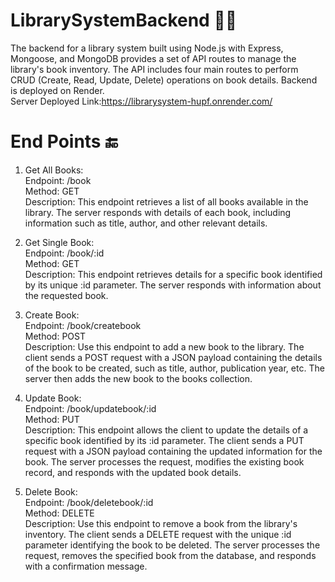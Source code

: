 # LibrarySystemBackend 📖💾

The backend for a library system built using Node.js with Express, Mongoose, and MongoDB provides a set of API routes to manage the library's book inventory. The API includes four main routes to perform CRUD (Create, Read, Update, Delete) operations on book details.
Backend is deployed on Render.</br>
Server Deployed Link:https://librarysystem-hupf.onrender.com/

# End Points 🔚
1. Get All Books:</br>
Endpoint: /book</br>
Method: GET</br>
Description: This endpoint retrieves a list of all books available in the library. The server responds with details of each book, including information such as title, author, and other relevant details.

2. Get Single Book:</br>
Endpoint: /book/:id</br>
Method: GET</br>
Description: This endpoint retrieves details for a specific book identified by its unique :id parameter. The server responds with information about the requested book.

3. Create Book:</br>
Endpoint: /book/createbook</br>
Method: POST</br>
Description: Use this endpoint to add a new book to the library. The client sends a POST request with a JSON payload containing the details of the book to be created, such as title, author, publication year, etc. The server then adds the new book to the books collection.

4. Update Book:</br>
Endpoint: /book/updatebook/:id</br>
Method: PUT</br>
Description: This endpoint allows the client to update the details of a specific book identified by its :id parameter. The client sends a PUT request with a JSON payload containing the updated information for the book. The server processes the request, modifies the existing book record, and responds with the updated book details.

5. Delete Book:</br>
Endpoint: /book/deletebook/:id</br>
Method: DELETE</br>
Description: Use this endpoint to remove a book from the library's inventory. The client sends a DELETE request with the unique :id parameter identifying the book to be deleted. The server processes the request, removes the specified book from the database, and responds with a confirmation message.
